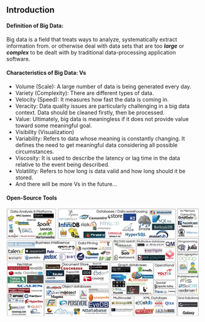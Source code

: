 ## **Introduction**
#### **Definition of Big Data:**  
Big data is a field that treats ways to analyze, systematically extract information from. or otherwise deal with data sets that are too ***large*** or ***complex*** to be dealt with by traditional data-processing application software.
#### **Characteristics of Big Data: Vs**  
* Volume (Scale):  A large number of data is being generated every day.
* Variety (Complexity): There are different types of data.
* Velocity (Speed): It measures how fast the data is coming in.
* Veracity: Data quality issues are particularly challenging in a big data context. Data should be cleaned firstly, then be processed.
* Value: Ultimately, big data is meaningless if it does not provide value toward some meaningful goal.
* Visibility (Visualization)
* Variability: Refers to data whose meaning is constantly changing. It defines the need to get meaningful data considering all possible circumstances.
* Viscosity: It is used to describe the latency or lag time in the data relative to the event being described.
* Volatility: Refers to how long is data valid and how long should it be stored.
* And there will be more Vs in the future...

#### **Open-Source Tools**
![](/img1/open-source-tools.png)
 
